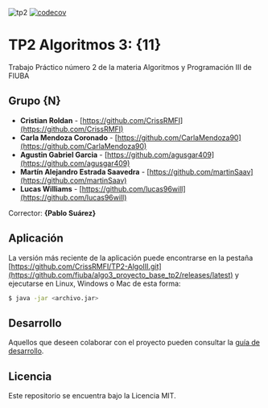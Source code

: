 ![tp2](https://github.com/fiuba/algo3_proyecto_base_tp2/actions/workflows/build.yml/badge.svg) [![codecov](https://codecov.io/gh/fiuba/algo3_proyecto_base_tp2/branch/master/graph/badge.svg)](https://codecov.io/gh/fiuba/algo3_proyecto_base_tp2)

# TP2 Algoritmos 3: {11} 

Trabajo Práctico número 2 de la materia Algoritmos y Programación III de FIUBA

## Grupo {N}

* **Cristian Roldan** - [https://github.com/CrissRMFI](https://github.com/CrissRMFI)
* **Carla Mendoza Coronado** - [https://github.com/CarlaMendoza90](https://github.com/CarlaMendoza90)
* **Agustin Gabriel Garcia** - [https://github.com/agusgar409](https://github.com/agusgar409)
* **Martín Alejandro Estrada Saavedra** - [https://github.com/martinSaav](https://github.com/martinSaav)
* **Lucas Williams** - [https://github.com/lucas96will](https://github.com/lucas96will)

Corrector: **{Pablo Suárez}**

## Aplicación

La versión más reciente de la aplicación puede encontrarse en la pestaña [https://github.com/CrissRMFI/TP2-AlgoIII.git](https://github.com/fiuba/algo3_proyecto_base_tp2/releases/latest) y ejecutarse en Linux, Windows o Mac de esta forma:

```bash
$ java -jar <archivo.jar>
```

## Desarrollo

Aquellos que deseen colaborar con el proyecto pueden consultar la [guía de desarrollo](./docs/Desarrollo.md).

## Licencia

Este repositorio se encuentra bajo la Licencia MIT.
